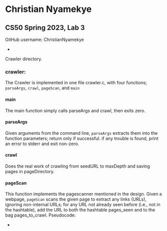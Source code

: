 # Christian Nyamekye
## CS50 Spring 2023, Lab 3

GitHub username: ChristianNyamekye

*
Crawler directory.

### crawler:
The Crawler is implemented in one file crawler.c, with four functions; `parseArgs`, `crawl`, `pageScan`, and `main`

#### main
The main function simply calls parseArgs and crawl, then exits zero.

#### parseArgs
Given arguments from the command line, `parseArgs` extracts them into the function parameters; return only if successful.
if any trouble is found, print an error to stderr and exit non-zero.

#### crawl
Does the real work of crawling from seedURL to maxDepth and saving pages in pageDirectory. 

#### pageScan
This function implements the pagescanner mentioned in the design. Given a webpage, `pageScan` scans the given page to extract any links (URLs), ignoring non-internal URLs; for any URL not already seen before (i.e., not in the hashtable), add the URL to both the hashtable pages_seen and to the bag pages_to_crawl. Pseudocode:

*
